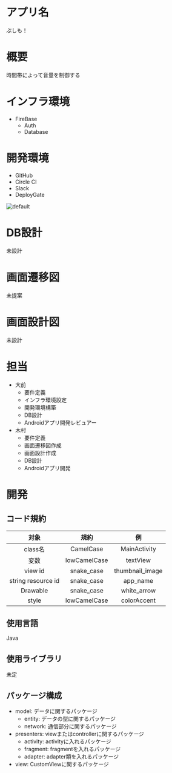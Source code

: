 # アプリ名
ぶしも！
# 概要    
時間帯によって音量を制御する

# インフラ環境
- FireBase
    - Auth
    - Database

# 開発環境
- GitHub
- Circle CI
- Slack
- DeployGate

![default](https://user-images.githubusercontent.com/19780079/32055663-66a6d55e-ba9d-11e7-8b9a-8e2712a88ce9.png)

# DB設計
未設計

# 画面遷移図
未提案

# 画面設計図
未設計

# 担当
- 大前
    - 要件定義
    - インフラ環境設定
    - 開発環境構築
    - DB設計
    - Androidアプリ開発レビュアー
- 木村
    - 要件定義
    - 画面遷移図作成
    - 画面設計作成
    - DB設計
    - Androidアプリ開発

# 開発
## コード規約
|対象|規約|例|
|:-----------:|:------------:|:------------:|
|class名|CamelCase|MainActivity|
|変数|lowCamelCase|textView|
|view id|snake_case|thumbnail_image|
|string resource id|snake_case|app_name|
|Drawable|snake_case|white_arrow|
|style|lowCamelCase|colorAccent|
## 使用言語
Java
## 使用ライブラリ
未定
## パッケージ構成
- model: データに関するパッケージ  
	- entity: データの型に関するパッケージ  
	- network: 通信部分に関するパッケージ
- presenters: viewまたはcontrollerに関するパッケージ
	- activity: activityに入れるパッケージ
	- fragment: fragmentを入れるパッケージ
	- adapter: adapter類を入れるパッケージ
- view: CustomViewに関するパッケージ






